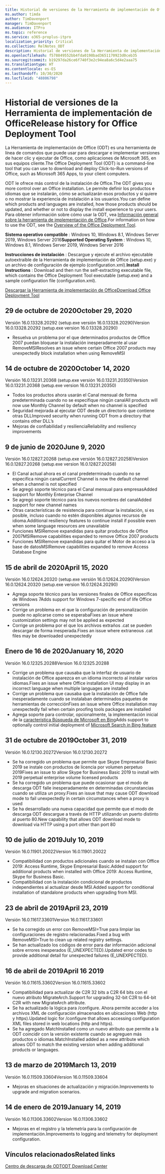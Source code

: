 ```yaml
---
title: Historial de versiones de la Herramienta de implementación de Office (ODT)
ms.author: timda
author: TimDavenport
manager: TimDavenport
ms.audience: ITPro
ms.topic: reference
ms.service: o365-proplus-itpro
localization_priority: Critical
ms.collection: RelNotes_ODT
description: Historial de versiones de la Herramienta de implementación de Office (ODT) para los profesionales de TI
ms.openlocfilehash: f578849552bb4fda0198bad3651170923d0ceb35
ms.sourcegitcommit: b19297da26ce6f740f3e2c94ea8a6c5d4e2aaa75
ms.translationtype: HT
ms.contentlocale: es-ES
ms.lasthandoff: 10/30/2020
ms.locfileid: "48806798"
---
```

# <a name="release-history-for-office-deployment-tool"></a><span data-ttu-id="1ac47-103">Historial de versiones de la Herramienta de implementación de Office</span><span class="sxs-lookup"><span data-stu-id="1ac47-103">Release history for Office Deployment Tool</span></span>

<span data-ttu-id="1ac47-104">La Herramienta de implementación de Office (ODT) es una herramienta de línea de comandos que puede usar para descargar e implementar versiones de hacer clic y ejecutar de Office, como aplicaciones de Microsoft 365, en sus equipos cliente.</span><span class="sxs-lookup"><span data-stu-id="1ac47-104">The Office Deployment Tool (ODT) is a command-line tool that you can use to download and deploy Click-to-Run versions of Office, such as Microsoft 365 Apps, to your client computers.</span></span> 


<span data-ttu-id="1ac47-105">ODT le ofrece más control de la instalación de Office.</span><span class="sxs-lookup"><span data-stu-id="1ac47-105">The ODT gives you more control over an Office installation.</span></span> <span data-ttu-id="1ac47-106">Le permite definir los productos e idiomas que se instalarán, cómo se actualizarán esos productos y si quiere o no mostrar la experiencia de instalación a los usuarios.</span><span class="sxs-lookup"><span data-stu-id="1ac47-106">You can define which products and languages are installed, how those products should be updated, and whether or not to display the install experience to your users.</span></span> <span data-ttu-id="1ac47-107">Para obtener información sobre cómo usar la ODT, vea [Información general sobre la herramienta de implementación de Office](https://docs.microsoft.com/deployoffice/overview-of-the-office-2016-deployment-tool).</span><span class="sxs-lookup"><span data-stu-id="1ac47-107">For information on how to use the ODT, see the [Overview of the Office Deployment Tool](https://docs.microsoft.com/deployoffice/overview-of-the-office-2016-deployment-tool).</span></span>

 <span data-ttu-id="1ac47-108">**Sistema operativo compatible** : Windows 10, Windows 8.1, Windows Server 2019, Windows Server 2016</span><span class="sxs-lookup"><span data-stu-id="1ac47-108">**Supported Operating System** : Windows 10, Windows 8.1, Windows Server 2019, Windows Server 2016</span></span> 
 
 <span data-ttu-id="1ac47-109">**Instrucciones de instalación** : Descargue y ejecute el archivo ejecutable autoextraíble de la Herramienta de implementación de Office (setup.exe) y un archivo de configuración de ejemplo (configuration.xml).</span><span class="sxs-lookup"><span data-stu-id="1ac47-109">**Install Instructions** : Download and then run the self-extracting executable file, which contains the Office Deployment Tool executable (setup.exe) and a sample configuration file (configuration.xml).</span></span> 

[<span data-ttu-id="1ac47-110">Descargar la Herramienta de implementación de Office</span><span class="sxs-lookup"><span data-stu-id="1ac47-110">Download Office Deployment Tool</span></span>](https://www.microsoft.com/en-us/download/confirmation.aspx?id=49117)

## <a name="october-29-2020"></a><span data-ttu-id="1ac47-111">29 de octubre de 2020</span><span class="sxs-lookup"><span data-stu-id="1ac47-111">October 29, 2020</span></span>
<span data-ttu-id="1ac47-112">Versión 16.0.13328.20292 (setup.exe versión 16.0.13328.20290)</span><span class="sxs-lookup"><span data-stu-id="1ac47-112">Version 16.0.13328.20292 (setup.exe version 16.0.13328.20290)</span></span>
- <span data-ttu-id="1ac47-113">Resuelva un problema por el que determinados productos de Office 2007 puedan bloquear la instalación inesperadamente al usar RemoveMSI</span><span class="sxs-lookup"><span data-stu-id="1ac47-113">Resolves an issue where certain Office 2007 products may unexpectedly block installation when using RemoveMSI</span></span>

## <a name="october-14-2020"></a><span data-ttu-id="1ac47-114">14 de octubre de 2020</span><span class="sxs-lookup"><span data-stu-id="1ac47-114">October 14, 2020</span></span>
<span data-ttu-id="1ac47-115">Versión 16.0.13231.20368 (setup.exe versión 16.0.13231.20350)</span><span class="sxs-lookup"><span data-stu-id="1ac47-115">Version 16.0.13231.20368 (setup.exe version 16.0.13231.20350)</span></span>
- <span data-ttu-id="1ac47-116">Todos los productos ahora usarán el Canal mensual de forma predeterminada cuando no se especifique ningún canal</span><span class="sxs-lookup"><span data-stu-id="1ac47-116">All products will now use Monthly Channel by default when no channel is specified</span></span>
- <span data-ttu-id="1ac47-117">Seguridad mejorada al ejecutar ODT desde un directorio que contiene otras DLL</span><span class="sxs-lookup"><span data-stu-id="1ac47-117">Improved security when running ODT from a directory that contains other DLL’s</span></span>
- <span data-ttu-id="1ac47-118">Mejoras de confiabilidad y resiliencia</span><span class="sxs-lookup"><span data-stu-id="1ac47-118">Reliability and resiliency improvements</span></span>

## <a name="june-9-2020"></a><span data-ttu-id="1ac47-119">9 de junio de 2020</span><span class="sxs-lookup"><span data-stu-id="1ac47-119">June 9, 2020</span></span>

<span data-ttu-id="1ac47-120">Versión 16.0.12827.20268 (setup.exe versión 16.0.12827.20258)</span><span class="sxs-lookup"><span data-stu-id="1ac47-120">Version 16.0.12827.20268 (setup.exe version 16.0.12827.20258)</span></span>
- <span data-ttu-id="1ac47-121">El Canal actual ahora es el canal predeterminado cuando no se especifica ningún canal</span><span class="sxs-lookup"><span data-stu-id="1ac47-121">Current Channel is now the default channel when a channel is not specified</span></span>
- <span data-ttu-id="1ac47-122">Se agregó soporte técnico para el Canal mensual para empresas</span><span class="sxs-lookup"><span data-stu-id="1ac47-122">Added support for Monthly Enterprise Channel</span></span>
- <span data-ttu-id="1ac47-123">Se agregó soporte técnico para los nuevos nombres del canal</span><span class="sxs-lookup"><span data-stu-id="1ac47-123">Added support for new channel names</span></span>
- <span data-ttu-id="1ac47-124">Otras características de resistencia para continuar la instalación, si es posible, incluso cuando no estén disponibles algunos recursos de idioma.</span><span class="sxs-lookup"><span data-stu-id="1ac47-124">Additional resiliency features to continue install if possible even when some language resources are unavailable</span></span>
- <span data-ttu-id="1ac47-125">Funciones MSIRemove expandidas para quitar productos de Office 2007</span><span class="sxs-lookup"><span data-stu-id="1ac47-125">MSIRemove capabilities expanded to remove Office 2007 products</span></span>
- <span data-ttu-id="1ac47-126">Funciones MSIRemove expandidas para quitar el Motor de acceso a la base de datos</span><span class="sxs-lookup"><span data-stu-id="1ac47-126">MSIRemove capabilities expanded to remove Access Database Engine</span></span> 

## <a name="april-15-2020"></a><span data-ttu-id="1ac47-127">15 de abril de 2020</span><span class="sxs-lookup"><span data-stu-id="1ac47-127">April 15, 2020</span></span>

<span data-ttu-id="1ac47-128">Versión 16.0.12624.20320 (setup.exe versión 16.0.12624.20290)</span><span class="sxs-lookup"><span data-stu-id="1ac47-128">Version 16.0.12624.20320 (setup.exe version 16.0.12624.20290)</span></span>
- <span data-ttu-id="1ac47-129">Agrega soporte técnico para las versiones finales de Office específicas de Windows 7</span><span class="sxs-lookup"><span data-stu-id="1ac47-129">Adds support for Windows 7-specific end of life Office versions</span></span>
- <span data-ttu-id="1ac47-130">Corrige un problema en el que la configuración de personalización puede no aplicarse como se esperaba</span><span class="sxs-lookup"><span data-stu-id="1ac47-130">Fixes an issue where customization settings may not be applied as expected</span></span>
- <span data-ttu-id="1ac47-131">Corrige un problema por el que los archivos extraños .cat se pueden descargar de forma inesperada.</span><span class="sxs-lookup"><span data-stu-id="1ac47-131">Fixes an issue where extraneous .cat files may be downloaded unexpectedly</span></span>

## <a name="january-16-2020"></a><span data-ttu-id="1ac47-132">Enero de 16 de 2020</span><span class="sxs-lookup"><span data-stu-id="1ac47-132">January 16, 2020</span></span>

<span data-ttu-id="1ac47-133">Versión 16.0.12325.20288</span><span class="sxs-lookup"><span data-stu-id="1ac47-133">Version 16.0.12325.20288</span></span>
- <span data-ttu-id="1ac47-134">Corrige un problema que causaba que la interfaz de usuario de instalación de Office aparezca en un idioma incorrecto al instalar varios idiomas.</span><span class="sxs-lookup"><span data-stu-id="1ac47-134">Fixes an issue where Office installation UI may display in an incorrect language when multiple languages are installed</span></span>
- <span data-ttu-id="1ac47-135">Corrige un problema que causaba que la instalación de Office falle inesperadamente cuando se instalaban determinados paquetes de herramientas de corrección</span><span class="sxs-lookup"><span data-stu-id="1ac47-135">Fixes an issue where Office installation may unexpectedly fail when certain proofing tools packages are installed</span></span>
- <span data-ttu-id="1ac47-136">Agrega soporte para controlar, opcionalmente, la implementación inicial de la [ característica Búsqueda de Microsoft en Bing](https://go.microsoft.com/fwlink/p/?linkid=2109345)</span><span class="sxs-lookup"><span data-stu-id="1ac47-136">Adds support to optionally control initial deployment of [Microsoft Search in Bing feature](https://go.microsoft.com/fwlink/p/?linkid=2109345)</span></span>


## <a name="october-31-2019"></a><span data-ttu-id="1ac47-137">31 de octubre de 2019</span><span class="sxs-lookup"><span data-stu-id="1ac47-137">October 31, 2019</span></span>

<span data-ttu-id="1ac47-138">Versión 16.0.12130.20272</span><span class="sxs-lookup"><span data-stu-id="1ac47-138">Version 16.0.12130.20272</span></span>
- <span data-ttu-id="1ac47-139">Se ha corregido un problema que permite que Skype Empresarial Basic 2019 se instale con productos de licencia por volumen perpetuo 2019</span><span class="sxs-lookup"><span data-stu-id="1ac47-139">Fixes an issue to allow Skype for Business Basic 2019 to install with 2019 perpetual enterprise volume licensed products</span></span>
- <span data-ttu-id="1ac47-140">Se ha corregido un problema que puede ocasionar que el modo de descarga ODT falle inesperadamente en determinadas circunstancias cuando se utiliza un proxy.</span><span class="sxs-lookup"><span data-stu-id="1ac47-140">Fixes an issue that may cause ODT download mode to fail unexpectedly in certain circumstances when a proxy is used</span></span>
- <span data-ttu-id="1ac47-141">Se ha desarrollado una nueva capacidad que permite que el modo de descarga ODT descargue a través de HTTP utilizando un puerto distinto al puerto 80.</span><span class="sxs-lookup"><span data-stu-id="1ac47-141">New capability that allows ODT download mode to download via HTTP using a port other than port 80</span></span>


## <a name="july-10-2019"></a><span data-ttu-id="1ac47-142">10 de julio de 2019</span><span class="sxs-lookup"><span data-stu-id="1ac47-142">July 10, 2019</span></span>

<span data-ttu-id="1ac47-143">Versión 16.0.11901.20022</span><span class="sxs-lookup"><span data-stu-id="1ac47-143">Version 16.0.11901.20022</span></span>
- <span data-ttu-id="1ac47-144">Compatibilidad con productos adicionales cuando se instalan con Office 2019: Access Runtime, Skype Empresarial Basic.</span><span class="sxs-lookup"><span data-stu-id="1ac47-144">Added support for additional products when installed with Office 2019: Access Runtime, Skype for Business Basic.</span></span>
- <span data-ttu-id="1ac47-145">Compatibilidad con la instalación condicional de productos independientes al actualizar desde MSI.</span><span class="sxs-lookup"><span data-stu-id="1ac47-145">Added support for conditional installation of standalone products when upgrading from MSI.</span></span>

## <a name="april-23-2019"></a><span data-ttu-id="1ac47-146">23 de abril de 2019</span><span class="sxs-lookup"><span data-stu-id="1ac47-146">April 23, 2019</span></span>

<span data-ttu-id="1ac47-147">Versión 16.0.11617.33601</span><span class="sxs-lookup"><span data-stu-id="1ac47-147">Version 16.0.11617.33601</span></span>
- <span data-ttu-id="1ac47-148">Se ha corregido un error con RemoveMSI=True para limpiar las configuraciones de registro relacionadas.</span><span class="sxs-lookup"><span data-stu-id="1ac47-148">Fixed a bug with RemoveMSI=True to clean up related registry settings.</span></span>
- <span data-ttu-id="1ac47-149">Se han actualizado los códigos de error para dar información adicional sobre errores inesperados (E_UNEXPECTED).</span><span class="sxs-lookup"><span data-stu-id="1ac47-149">Updated error codes to provide additional detail for unexpected failures (E_UNEXPECTED).</span></span>

## <a name="april-16-2019"></a><span data-ttu-id="1ac47-150">16 de abril de 2019</span><span class="sxs-lookup"><span data-stu-id="1ac47-150">April 16 2019</span></span>

<span data-ttu-id="1ac47-151">Versión 16.0.11615.33602</span><span class="sxs-lookup"><span data-stu-id="1ac47-151">Version 16.0.11615.33602</span></span>
- <span data-ttu-id="1ac47-152">Compatibilidad para actualizar de C2R 32 bits a C2R 64 bits con el nuevo atributo MigrateArch.</span><span class="sxs-lookup"><span data-stu-id="1ac47-152">Support for upgrading 32-bit C2R to 64-bit C2R with new MigrateArch attribute.</span></span>
- <span data-ttu-id="1ac47-153">Se ha actualizado la lógica para /configure. Ahora permite acceder a los archivos XML de configuración almacenados en ubicaciones Web (http y https).</span><span class="sxs-lookup"><span data-stu-id="1ac47-153">Updated logic for /configure that allows accessing configuration XML files stored in web locations (http and https).</span></span>
- <span data-ttu-id="1ac47-154">Se ha agregado MatchInstalled como un nuevo atributo que permite a la ODT coincidir con la versión existente cuando se agreguen más productos o idiomas.</span><span class="sxs-lookup"><span data-stu-id="1ac47-154">MatchInstalled added as a new attribute which allows ODT to match the existing version when adding additional products or languages.</span></span>

## <a name="march-13-2019"></a><span data-ttu-id="1ac47-155">13 de marzo de 2019</span><span class="sxs-lookup"><span data-stu-id="1ac47-155">March 13, 2019</span></span>

<span data-ttu-id="1ac47-156">Versión 16.0.11509.33604</span><span class="sxs-lookup"><span data-stu-id="1ac47-156">Version 16.0.11509.33604</span></span>
- <span data-ttu-id="1ac47-157">Mejoras en situaciones de actualización y migración.</span><span class="sxs-lookup"><span data-stu-id="1ac47-157">Improvements to upgrade and migration scenarios.</span></span>

## <a name="january-14-2019"></a><span data-ttu-id="1ac47-158">14 de enero de 2019</span><span class="sxs-lookup"><span data-stu-id="1ac47-158">January 14, 2019</span></span>

<span data-ttu-id="1ac47-159">Versión 16.0.11306.33602</span><span class="sxs-lookup"><span data-stu-id="1ac47-159">Version 16.0.11306.33602</span></span>
- <span data-ttu-id="1ac47-160">Mejoras en el registro y la telemetría para la configuración de implementación.</span><span class="sxs-lookup"><span data-stu-id="1ac47-160">Improvements to logging and telemetry for deployment configuration.</span></span>


## <a name="related-links"></a><span data-ttu-id="1ac47-161">Vínculos relacionados</span><span class="sxs-lookup"><span data-stu-id="1ac47-161">Related links</span></span>

[<span data-ttu-id="1ac47-162">Centro de descarga de ODT</span><span class="sxs-lookup"><span data-stu-id="1ac47-162">ODT Download Center</span></span>](https://www.microsoft.com/en-us/download/details.aspx?id=49117)